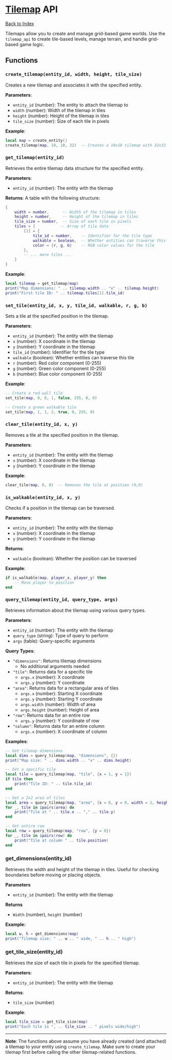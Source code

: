 # [Tilemap](Tilemap) API

[Back to Index](index.md)

Tilemaps allow you to create and manage grid-based game worlds. Use the `tilemap_api` to create tile-based levels, manage terrain, and handle grid-based game logic.

## Functions

### `create_tilemap(entity_id, width, height, tile_size)`

Creates a new tilemap and associates it with the specified entity.

**Parameters**:
- `entity_id` (number): The entity to attach the tilemap to
- `width` (number): Width of the tilemap in tiles
- `height` (number): Height of the tilemap in tiles
- `tile_size` (number): Size of each tile in pixels

**Example**:
```lua
local map = create_entity()
create_tilemap(map, 10, 10, 32)  -- Creates a 10x10 tilemap with 32x32 pixel tiles
```

### `get_tilemap(entity_id)`

Retrieves the entire tilemap data structure for the specified entity.

**Parameters**:
- `entity_id` (number): The entity with the tilemap

**Returns**:
A table with the following structure:
```lua
{
    width = number,      -- Width of the tilemap in tiles
    height = number,     -- Height of the tilemap in tiles
    tile_size = number,  -- Size of each tile in pixels
    tiles = {           -- Array of tile data
        [1] = {
            tile_id = number,    -- Identifier for the tile type
            walkable = boolean,  -- Whether entities can traverse this tile
            color = {r, g, b}    -- RGB color values for the tile
        },
        -- ... more tiles ...
    }
}
```

**Example**:
```lua
local tilemap = get_tilemap(map)
print("Map dimensions: " .. tilemap.width .. "x" .. tilemap.height)
print("First tile ID: " .. tilemap.tiles[1].tile_id)
```

### `set_tile(entity_id, x, y, tile_id, walkable, r, g, b)`

Sets a tile at the specified position in the tilemap.

**Parameters**:
- `entity_id` (number): The entity with the tilemap
- `x` (number): X coordinate in the tilemap
- `y` (number): Y coordinate in the tilemap
- `tile_id` (number): Identifier for the tile type
- `walkable` (boolean): Whether entities can traverse this tile
- `r` (number): Red color component (0-255)
- `g` (number): Green color component (0-255)
- `b` (number): Blue color component (0-255)

**Example**:
```lua
-- Create a red wall tile
set_tile(map, 0, 0, 1, false, 255, 0, 0)  

-- Create a green walkable tile
set_tile(map, 1, 1, 2, true, 0, 255, 0)   
```

### `clear_tile(entity_id, x, y)`

Removes a tile at the specified position in the tilemap.

**Parameters**:
- `entity_id` (number): The entity with the tilemap
- `x` (number): X coordinate in the tilemap
- `y` (number): Y coordinate in the tilemap

**Example**:
```lua
clear_tile(map, 0, 0)  -- Removes the tile at position (0,0)
```

### `is_walkable(entity_id, x, y)`

Checks if a position in the tilemap can be traversed.

**Parameters**:
- `entity_id` (number): The entity with the tilemap
- `x` (number): X coordinate in the tilemap
- `y` (number): Y coordinate in the tilemap

**Returns**:
- `walkable` (boolean): Whether the position can be traversed

**Example**:
```lua
if is_walkable(map, player_x, player_y) then
    -- Move player to position
end
```

### `query_tilemap(entity_id, query_type, args)`

Retrieves information about the tilemap using various query types.

**Parameters**:
- `entity_id` (number): The entity with the tilemap
- `query_type` (string): Type of query to perform
- `args` (table): Query-specific arguments

**Query Types**:
- `"dimensions"`: Returns tilemap dimensions
  - No additional arguments needed
- `"tile"`: Returns data for a specific tile
  - `args.x` (number): X coordinate
  - `args.y` (number): Y coordinate
- `"area"`: Returns data for a rectangular area of tiles
  - `args.x` (number): Starting X coordinate
  - `args.y` (number): Starting Y coordinate
  - `args.width` (number): Width of area
  - `args.height` (number): Height of area
- `"row"`: Returns data for an entire row
  - `args.y` (number): Y coordinate of row
- `"column"`: Returns data for an entire column
  - `args.x` (number): X coordinate of column

**Examples**:
```lua
-- Get tilemap dimensions
local dims = query_tilemap(map, "dimensions", {})
print("Map size: " .. dims.width .. "x" .. dims.height)

-- Get a specific tile
local tile = query_tilemap(map, "tile", {x = 1, y = 1})
if tile then
    print("Tile ID: " .. tile.tile_id)
end

-- Get a 2x2 area of tiles
local area = query_tilemap(map, "area", {x = 0, y = 0, width = 2, height = 2})
for _, tile in ipairs(area) do
    print("Tile at " .. tile.x .. "," .. tile.y)
end

-- Get entire row
local row = query_tilemap(map, "row", {y = 0})
for _, tile in ipairs(row) do
    print("Tile at column " .. tile.position)
end
```

### get_dimensions(entity_id)

Retrieves the width and height of the tilemap in tiles. Useful for checking boundaries
before moving or placing objects.

**Parameters**
- `entity_id` (number): The entity with the tilemap

**Returns**
- `Width` (number), `height` (number)

**Example:**
```lua
local w, h = get_dimensions(map)
print("Tilemap size: " .. w .. " wide, " .. h .. " high")
```

### get_tile_size(entity_id)

Retrieves the size of each tile in pixels for the specified tilemap.

**Parameters**:
- `entity_id` (number): The entity with the tilemap

**Returns**:
- `tile_size` (number)

**Example**:
```lua
local tile_size = get_tile_size(map)
print("Each tile is ", .. tile_size .. " pixels wide/high")
```

---

**Note**: The functions above assume you have already created (and attached) a tilemap to
your entity using `create_tilemap`. Make sure to create your tilemap first before calling
the other tilemap-related functions.

